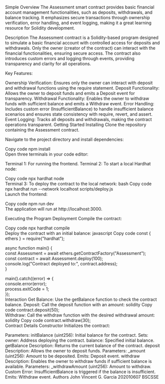 Simple Overview
The Assessment smart contract provides basic financial account management functionalities, such as deposits, withdrawals, and balance tracking. It emphasizes secure transactions through ownership verification, error handling, and event logging, making it a great learning resource for Solidity development.

Description
The Assessment contract is a Solidity-based program designed to simulate a basic financial account with controlled access for deposits and withdrawals. Only the owner (creator of the contract) can interact with the financial functionalities, ensuring secure access. The contract also introduces custom errors and logging through events, providing transparency and clarity for all operations.

Key Features:

Ownership Verification: Ensures only the owner can interact with deposit and withdrawal functions using the require statement.
Deposit Functionality: Allows the owner to deposit funds and emits a Deposit event for transparency.
Withdrawal Functionality: Enables the owner to withdraw funds with sufficient balance and emits a Withdraw event.
Error Handling: Includes custom error (InsufficientBalance) to handle insufficient balance scenarios and ensures state consistency with require, revert, and assert.
Event Logging: Tracks all deposits and withdrawals, making the contract operations transparent.
Getting Started
Installing
Clone the repository containing the Assessment contract.

Navigate to the project directory and install dependencies:


Copy code
npm install  
Open three terminals in your code editor:

Terminal 1: For running the frontend.
Terminal 2: To start a local Hardhat node:

Copy code
npx hardhat node  
Terminal 3: To deploy the contract to the local network:
bash
Copy code
npx hardhat run --network localhost scripts/deploy.js  
Launch the frontend:


Copy code
npm run dev  
The application will run at http://localhost:3000.

Executing the Program
Deployment
Compile the contract:

Copy code
npx hardhat compile  
Deploy the contract with an initial balance:
javascript
Copy code
const { ethers } = require("hardhat");  

async function main() {  
    const Assessment = await ethers.getContractFactory("Assessment");  
    const contract = await Assessment.deploy(100);  
    console.log("Contract deployed to:", contract.address);  
}  

main().catch((error) => {  
    console.error(error);  
    process.exitCode = 1;  
});  
Interaction
Get Balance: Use the getBalance function to check the contract balance.
Deposit: Call the deposit function with an amount:
solidity
Copy code
contract.deposit(50);  
Withdraw: Call the withdraw function with the desired withdrawal amount:
solidity
Copy code
contract.withdraw(30);  
Contract Details
Constructor
Initializes the contract:

Parameters:
initBalance (uint256): Initial balance for the contract.
Sets:
owner: Address deploying the contract.
balance: Specified initial balance.
getBalance
Description: Returns the current balance of the contract.
deposit
Description: Allows the owner to deposit funds.
Parameters:
_amount (uint256): Amount to be deposited.
Emits:
Deposit event.
withdraw
Description: Enables the owner to withdraw funds if sufficient balance is available.
Parameters:
_withdrawAmount (uint256): Amount to withdraw.
Custom Error:
InsufficientBalance is triggered if the balance is insufficient.
Emits:
Withdraw event.
Authors
John Vincent G. Garcia
202010607 BSCSSE
